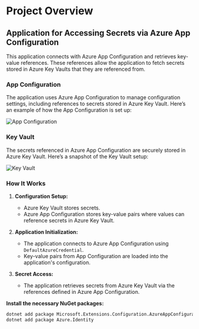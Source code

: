 # Project Overview

## Application for Accessing Secrets via Azure App Configuration

This application connects with Azure App Configuration and retrieves key-value references. These references allow the application to fetch secrets stored in Azure Key Vaults that they are referenced from.

### App Configuration

The application uses Azure App Configuration to manage configuration settings, including references to secrets stored in Azure Key Vault. Here’s an example of how the App Configuration is set up:

![App Configuration](https://github.com/user-attachments/assets/93845d6e-d7aa-40f6-8a21-cbe522404e70)

### Key Vault

The secrets referenced in Azure App Configuration are securely stored in Azure Key Vault. Here’s a snapshot of the Key Vault setup:

![Key Vault](https://github.com/user-attachments/assets/cacfcd96-7024-4514-95b2-e33909a983ce)

### How It Works

1. **Configuration Setup:**
   - Azure Key Vault stores secrets.
   - Azure App Configuration stores key-value pairs where values can reference secrets in Azure Key Vault.

2. **Application Initialization:**
   - The application connects to Azure App Configuration using `DefaultAzureCredential`.
   - Key-value pairs from App Configuration are loaded into the application's configuration.

3. **Secret Access:**
   - The application retrieves secrets from Azure Key Vault via the references defined in Azure App Configuration.



**Install the necessary NuGet packages:**
```bash
dotnet add package Microsoft.Extensions.Configuration.AzureAppConfiguration
dotnet add package Azure.Identity

